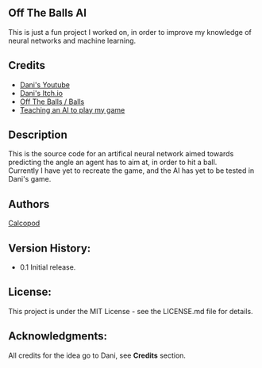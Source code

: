 ## Off The Balls AI
This is just a fun project I worked on, in order to improve my knowledge of neural networks and machine learning. </br>

## Credits
* [Dani's Youtube](https://www.youtube.com/c/DaniDev) </br>
* [Dani's Itch.io](https://danidev.itch.io/) </br>
* [Off The Balls / Balls](https://danidev.itch.io/balls) </br>
* [Teaching an AI to play my game](https://www.youtube.com/watch?v=JxdcuHXn9dc)

## Description
This is the source code for an artifical neural network aimed towards predicting the angle an agent has to aim at, in order to hit a ball. </br>
Currently I have yet to recreate the game, and the AI has yet to be tested in Dani's game.

## Authors
[Calcopod](https://github.com/CalcoDev)

## Version History:
* 0.1 Initial release.

## License:
This project is under the MIT License - see the LICENSE.md file for details.

## Acknowledgments:
All credits for the idea go to Dani, see **Credits** section.
